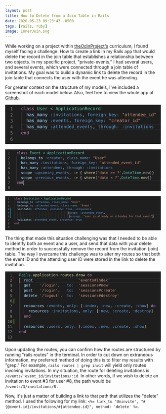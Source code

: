 ```yaml
---
layout: post
title: How to Delete from a Join Table in Rails
date: 2020-05-23 09:23:43 -0500
tags: [rails, ruby]
image: InnerJoin.svg
---
```

While working on a project within [theOdinProject's](https://theodinproject.com) curriculum, I found myself facing a challenge: How to create a link in my Rails app that would delete the record in the join table that establishes a relationship between two objects. In my specific project, "private-events," I had several users, and several events, which were connected through a join table of invitations. My goal was to build a dynamic link to delete the record in the join table that connects the user with the event he was attending.

For greater context on the structure of my models, I've included a screenshot of each model below. Also, feel free to view the whole app at [Github](https://github.com/cleve703/private-events).

![app/models/user.rb](/assets/img/user-model-pe.png)

![app/models/event.rb](/assets/img/event-model-pe.png)

![app/models/invitation.rb](/assets/img/invitation-model-pe.png)

The thing that made this situation challenging was that I needed to be able to identify both an event and a user, and send that data with your delete method in order to successfully remove the record from the invitation (join) table. The way I overcame this challenge was to alter my routes so that both the event ID and the attending user ID were stored in the link to delete the invitation.

![config/routes.rb](/assets/img/config-routes-pe.png)

Upon updating the routes, you can confirm how the routes are structured by running "rails routes" in the terminal. In order to cut down on extraneous information, my preferred method of doing this is to filter my results with "grep." For example, `rails routes | grep invit` will yield only routes involving invitations. In my situation, the route for deleting invitations is `/events/:event_id/invitations/:id`. In other words, if we wish to delete an invitation to event #3 for user #8, the path would be `/events/3/invitations/8.`

Now, it's just a matter of building a link to that path that utilizes the "delete" method. I used the following for my link: `<%= link_to 'Uninvite', "#{@event.id}/invitations/#{attendee.id}", method: 'delete' %>`.